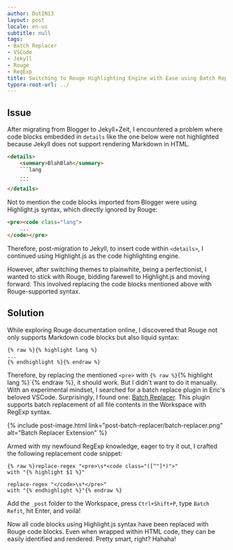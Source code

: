 ```yaml
---
author: DotIN13
layout: post
locale: en-us
subtitle: null
tags:
- Batch Replacer
- VSCode
- Jekyll
- Rouge
- RegExp
title: Switching to Rouge Highlighting Engine with Ease using Batch Replacer
typora-root-url: ../
---
```


## Issue

After migrating from Blogger to Jekyll+Zeit, I encountered a problem where code blocks embedded in `details` like the one below were not highlighted because Jekyll does not support rendering Markdown in HTML.

```html
<details>
    <summary>BlahBlah</summary>
    ```lang
    ...
    ```
</details>
```

Not to mention the code blocks imported from Blogger were using Highlight.js syntax, which directly ignored by Rouge:

```html
<pre><code class="lang">
    ...
</code></pre>
```

Therefore, post-migration to Jekyll, to insert code within `<details>`, I continued using Highlight.js as the code highlighting engine.

However, after switching themes to plainwhite, being a perfectionist, I wanted to stick with Rouge, bidding farewell to Highlight.js and moving forward. This involved replacing the code blocks mentioned above with Rouge-supported syntax.

## Solution

While exploring Rouge documentation online, I discovered that Rouge not only supports Markdown code blocks but also liquid syntax:

```liquid
{% raw %}{% highlight lang %}
...
{% endhighlight %}{% endraw %}
```

Therefore, by replacing the mentioned `<pre>` with `{% raw %}`{% highlight lang %}`{% endraw %}, it should work. But I didn't want to do it manually. With an experimental mindset, I searched for a batch replace plugin in Eric's beloved VSCode. Surprisingly, I found one: [Batch Replacer](https://marketplace.visualstudio.com/items?itemName=angelomollame.batch-replacer). This plugin supports batch replacement of all file contents in the Workspace with RegExp syntax.

{% include post-image.html link="post-batch-replacer/batch-replacer.png" alt="Batch Replacer Extension" %}

Armed with my newfound RegExp knowledge, eager to try it out, I crafted the following replacement code snippet:

```plaintext
{% raw %}replace-regex "<pre>\s*<code class="([^"]*)">"
with "{% highlight $1 %}"

replace-regex "</code>\s*</pre>"
with "{% endhighlight %}"{% endraw %}
```

Add the `_post` folder to the Workspace, press `Ctrl+Shift+P`, type `Batch Refit`, hit Enter, and voilà!

Now all code blocks using Highlight.js syntax have been replaced with Rouge code blocks. Even when wrapped within HTML code, they can be easily identified and rendered. Pretty smart, right? Hahaha!
